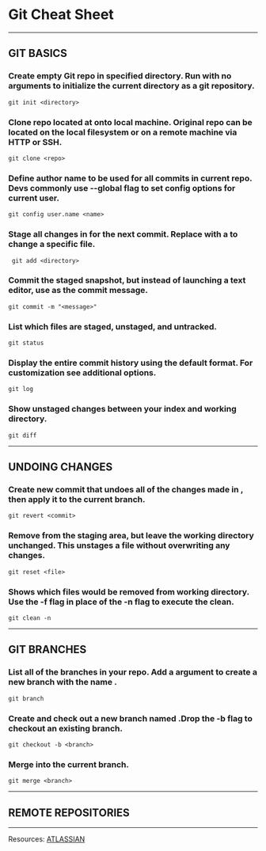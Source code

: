# Git Cheat Sheet 

___

## GIT BASICS

### Create empty Git repo in specified directory. Run with no arguments to initialize the current directory as a git repository.

` git init <directory> `

### Clone repo located at <repo> onto local machine. Original repo can be located on the local filesystem or on a remote machine via HTTP or SSH.
  
  ` git clone <repo> `
### Define author name to be used for all commits in current repo. Devs commonly use --global flag to set config options for current user.
  
  `git config user.name <name>`
  
### Stage all changes in <directory> for the next commit. Replace <directory> with a <file> to change a specific file.

` git add <directory>`
  
### Commit the staged snapshot, but instead of launching a text editor, use <message> as the commit message.
  
  `git commit -m "<message>"`
  
### List which files are staged, unstaged, and untracked.

  `git status`

### Display the entire commit history using the default format. For customization see additional options.

`git log`

### Show unstaged changes between your index and working directory.

`git diff`

___
## UNDOING CHANGES

### Create new commit that undoes all of the changes made in <commit>, then apply it to the current branch.

`git revert <commit>`
### Remove <file> from the staging area, but leave the working directory unchanged. This unstages a file without overwriting any changes.

`git reset <file>`

### Shows which files would be removed from working directory. Use the -f flag in place of the -n flag to execute the clean.
` git clean -n `

___

## GIT BRANCHES

### List all of the branches in your repo. Add a <branch> argument to create a new branch with the name <branch>.

`git branch`

### Create and check out a new branch named <branch>.Drop the -b flag to checkout an existing branch.
`git checkout -b <branch>`
### Merge <branch> into the current branch.
`git merge <branch>`
____

## REMOTE REPOSITORIES
----

Resources: [ATLASSIAN](https://www.atlassian.com/git)
